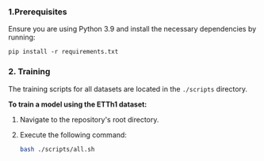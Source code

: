 ### 1.Prerequisites

Ensure you are using Python 3.9 and install the necessary dependencies by running:

```
pip install -r requirements.txt
```




### 2. Training

The training scripts for all datasets are located in the `./scripts` directory. 

**To train a model using the ETTh1 dataset:**

1. Navigate to the repository's root directory.

2. Execute the following command:

   ```bash
   bash ./scripts/all.sh
   ```

